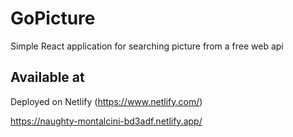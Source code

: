 # GoPicture

Simple React application for searching picture from a free web api

## Available at

Deployed on Netlify (https://www.netlify.com/)

https://naughty-montalcini-bd3adf.netlify.app/

